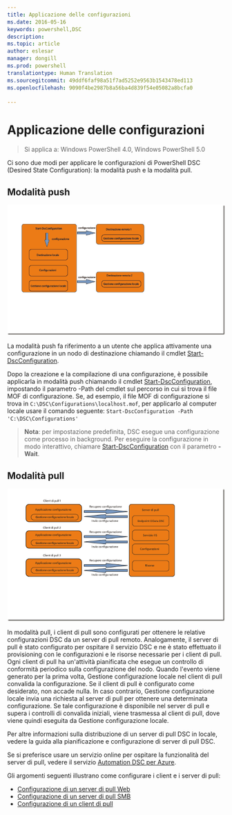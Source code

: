```yaml
---
title: Applicazione delle configurazioni
ms.date: 2016-05-16
keywords: powershell,DSC
description: 
ms.topic: article
author: eslesar
manager: dongill
ms.prod: powershell
translationtype: Human Translation
ms.sourcegitcommit: 49ddf6faf98a51f7ad5252e9563b1543478ed113
ms.openlocfilehash: 9090f4be2987b8a56ba4d839f54e05082a8bcfa0

---
```


# <a name="enacting-configurations"></a>Applicazione delle configurazioni

>Si applica a: Windows PowerShell 4.0, Windows PowerShell 5.0

Ci sono due modi per applicare le configurazioni di PowerShell DSC (Desired State Configuration): la modalità push e la modalità pull.

## <a name="push-mode"></a>Modalità push

![Modalità push](images/Push.png "How push mode works")

La modalità push fa riferimento a un utente che applica attivamente una configurazione in un nodo di destinazione chiamando il cmdlet [Start-DscConfiguration](https://technet.microsoft.com/en-us/library/dn521623.aspx).

Dopo la creazione e la compilazione di una configurazione, è possibile applicarla in modalità push chiamando il cmdlet [Start-DscConfiguration](https://technet.microsoft.com/en-us/library/dn521623.aspx), impostando il parametro -Path del cmdlet sul percorso in cui si trova il file MOF di configurazione. Se, ad esempio, il file MOF di configurazione si trova in `C:\DSC\Configurations\localhost.mof`, per applicarlo al computer locale usare il comando seguente: `Start-DscConfiguration -Path 'C:\DSC\Configurations'`

> __Nota__: per impostazione predefinita, DSC esegue una configurazione come processo in background. Per eseguire la configurazione in modo interattivo, chiamare [Start-DscConfiguration](https://technet.microsoft.com/library/dn521623.aspx) con il parametro __-Wait__.


## <a name="pull-mode"></a>Modalità pull

![Modalità pull](images/Pull.png "How pull mode works")

In modalità pull, i client di pull sono configurati per ottenere le relative configurazioni DSC da un server di pull remoto. Analogamente, il server di pull è stato configurato per ospitare il servizio DSC e ne è stato effettuato il provisioning con le configurazioni e le risorse necessarie per i client di pull. Ogni client di pull ha un'attività pianificata che esegue un controllo di conformità periodico sulla configurazione del nodo. Quando l'evento viene generato per la prima volta, Gestione configurazione locale nel client di pull convalida la configurazione. Se il client di pull è configurato come desiderato, non accade nulla. In caso contrario, Gestione configurazione locale invia una richiesta al server di pull per ottenere una determinata configurazione. Se tale configurazione è disponibile nel server di pull e supera i controlli di convalida iniziali, viene trasmessa al client di pull, dove viene quindi eseguita da Gestione configurazione locale.

Per altre informazioni sulla distribuzione di un server di pull DSC in locale, vedere la guida alla pianificazione e configurazione di server di pull DSC.

Se si preferisce usare un servizio online per ospitare la funzionalità del server di pull, vedere il servizio [Automation DSC per Azure](https://azure.microsoft.com/en-us/documentation/articles/automation-dsc-overview/).

Gli argomenti seguenti illustrano come configurare i client e i server di pull:

- [Configurazione di un server di pull Web](pullServer.md)
- [Configurazione di un server di pull SMB](pullServerSMB.md)
- [Configurazione di un client di pull](pullClientConfigID.md)




<!--HONumber=Nov16_HO1-->


